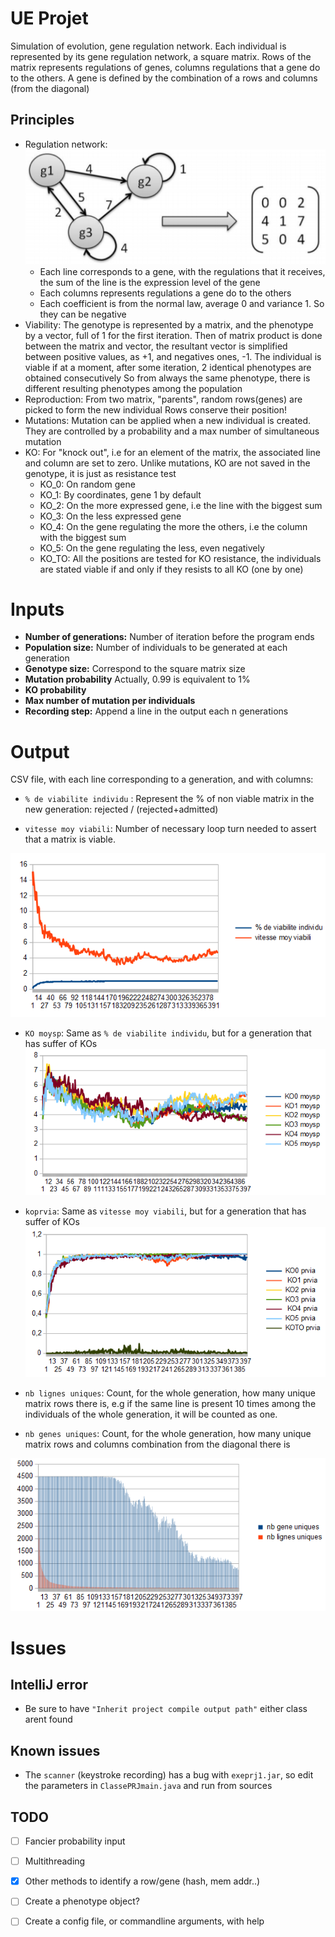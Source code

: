 # UE Projet
Simulation of evolution, gene regulation network. Each individual is represented by its gene regulation network, a square matrix.
Rows of the matrix represents regulations of genes, columns regulations that a gene do to the others.
A gene is defined by the combination of a rows and columns (from the diagonal)


## Principles
- Regulation network:
    ![regu](./results/regulation.PNG)
    - Each line corresponds to a gene, with the regulations that it receives, the sum of the line is the expression level of the gene
    - Each columns represents regulations a gene do to the others
    - Each coefficient is from the normal law, average 0 and variance 1. So they can be negative
- Viability:
    The genotype is represented by a matrix, and the phenotype by a vector, full of 1 for the first iteration.
    Then of matrix product is done between the matrix and vector, the resultant vector is simplified between positive values, as +1, and negatives ones, -1.
    The individual is viable if at a moment, after some iteration, 2 identical phenotypes are obtained consecutively
    So from always the same phenotype, there is different resulting phenotypes among the population
- Reproduction:
    From two matrix, "parents", random rows(genes) are picked to form the new individual
    Rows conserve their position!
- Mutations:
    Mutation can be applied when a new individual is created.
    They are controlled by a probability and a max number of simultaneous mutation
- KO:
    For "knock out", i.e for an element of the matrix, the associated line and column are set to zero.
    Unlike mutations, KO are not saved in the genotype, it is just as resistance test
    - KO_0: On random gene
    - KO_1: By coordinates, gene 1 by default
    - KO_2: On the more expressed gene, i.e the line with the biggest sum
    - KO_3: On the less expressed gene
    - KO_4: On the gene regulating the more the others, i.e the column with the biggest sum
    - KO_5: On the gene regulating the less, even negatively
    - KO_TO: All the positions are tested for KO resistance, the individuals are stated viable if and only if they resists to all KO (one by one)



# Inputs
- **Number of generations:** Number of iteration before the program ends
- **Population size:** Number of individuals to be generated at each
generation
- **Genotype size:** Correspond to the square matrix size
- **Mutation probability** Actually, 0.99 is equivalent to 1%
- **KO probability**
- **Max number of mutation per individuals**
- **Recording step:** Append a line in the output each n generations

# Output
CSV file, with each line corresponding to a generation, and with columns:

- `% de viabilite individu` : Represent the % of non viable matrix
in the new generation: rejected / (rejected+admitted)

- `vitesse moy viabili`: Number of necessary loop turn needed to assert
that a matrix is viable.

![ko_viabi](./results/viabi.PNG)

- `KO moysp`: Same as `% de viabilite individu`, but for a generation that has suffer of KOs
![ko_moy](./results/ko_moy.PNG)

- `koprvia`: Same as `vitesse moy viabili`, but for a generation that has suffer of KOs
![ko_prvia](./results/ko_prvia.PNG)

- `nb lignes uniques`: Count, for the whole generation, how many unique matrix rows there is, e.g if the same line is present 10 times among the individuals of the whole generation, it will be counted as one.
- `nb genes uniques`: Count, for the whole generation, how many unique matrix rows and columns combination from the diagonal there is


![ko_unique](./results/unique.PNG)

# Issues
## IntelliJ error
- Be sure to have ``"Inherit project compile output path"`` either class
arent found

## Known issues
- The `scanner` (keystroke recording) has a bug with  `exeprj1.jar`,
so edit the parameters in ``ClassePRJmain.java`` and run from sources

## TODO
- [ ] Fancier probability input
- [ ] Multithreading
- [X] Other methods to identify a row/gene (hash, mem addr..)
- [ ] Create a phenotype object?
- [ ] Create a config file, or commandline arguments, with help



